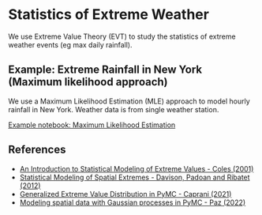 # Statistics of Extreme Weather
We use Extreme Value Theory (EVT) to study the statistics of extreme weather events (eg max daily rainfall). 

## Example: Extreme Rainfall in New York (Maximum likelihood approach)
We use a Maximum Likelihood Estimation (MLE) approach to model hourly rainfall in New York. Weather data is from single weather station.

[Example notebook: Maximum Likelihood Estimation](/notebooks/GEV_demo_PRCP_US01.ipynb)



## References
* [An Introduction to Statistical Modeling of Extreme Values - Coles (2001)](https://link.springer.com/book/10.1007/978-1-4471-3675-0)
* [Statistical Modeling of Spatial Extremes - Davison, Padoan and Ribatet (2012)](https://arxiv.org/pdf/1208.3378.pdf)
* [Generalized Extreme Value Distribution in PyMC - Caprani (2021)](https://www.pymc.io/projects/examples/en/latest/case_studies/GEV.html)
* [Modeling spatial data with Gaussian processes in PyMC - Paz (2022)](https://www.pymc-labs.com/blog-posts/spatial-gaussian-process-01/)
